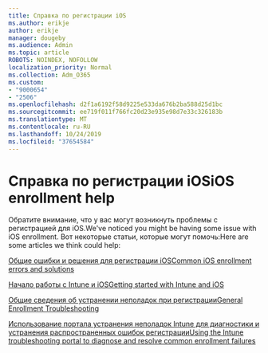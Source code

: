 ```yaml
---
title: Справка по регистрации iOS
ms.author: erikje
author: erikje
manager: dougeby
ms.audience: Admin
ms.topic: article
ROBOTS: NOINDEX, NOFOLLOW
localization_priority: Normal
ms.collection: Adm_O365
ms.custom:
- "9000654"
- "2506"
ms.openlocfilehash: d2f1a6192f58d9225e533da676b2ba588d25d1bc
ms.sourcegitcommit: ee719f011f766fc20d23e935e98d7e33c326183b
ms.translationtype: MT
ms.contentlocale: ru-RU
ms.lasthandoff: 10/24/2019
ms.locfileid: "37654584"
---
```

# <a name="ios-enrollment-help"></a><span data-ttu-id="8235f-102">Справка по регистрации iOS</span><span class="sxs-lookup"><span data-stu-id="8235f-102">iOS enrollment help</span></span>

<span data-ttu-id="8235f-103">Обратите внимание, что у вас могут возникнуть проблемы с регистрацией для iOS.</span><span class="sxs-lookup"><span data-stu-id="8235f-103">We've noticed you might be having some issue with iOS enrollment.</span></span> <span data-ttu-id="8235f-104">Вот некоторые статьи, которые могут помочь:</span><span class="sxs-lookup"><span data-stu-id="8235f-104">Here are some articles we think could help:</span></span> 

[<span data-ttu-id="8235f-105">Общие ошибки и решения для регистрации iOS</span><span class="sxs-lookup"><span data-stu-id="8235f-105">Common iOS enrollment errors and solutions</span></span>](https://support.microsoft.com/help/4039809/troubleshooting-ios-device-enrollment-in-intune)

[<span data-ttu-id="8235f-106">Начало работы с Intune и iOS</span><span class="sxs-lookup"><span data-stu-id="8235f-106">Getting started with Intune and iOS</span></span>](https://docs.microsoft.com/intune/enrollment/ios-enroll)

[<span data-ttu-id="8235f-107">Общие сведения об устранении неполадок при регистрации</span><span class="sxs-lookup"><span data-stu-id="8235f-107">General Enrollment Troubleshooting</span></span>](https://docs.microsoft.com/intune/enrollment/troubleshoot-device-enrollment-in-intune)

[<span data-ttu-id="8235f-108">Использование портала устранения неполадок Intune для диагностики и устранения распространенных ошибок регистрации</span><span class="sxs-lookup"><span data-stu-id="8235f-108">Using the Intune troubleshooting portal to diagnose and resolve common enrollment failures</span></span>](https://docs.microsoft.com/intune/help-desk-operators)